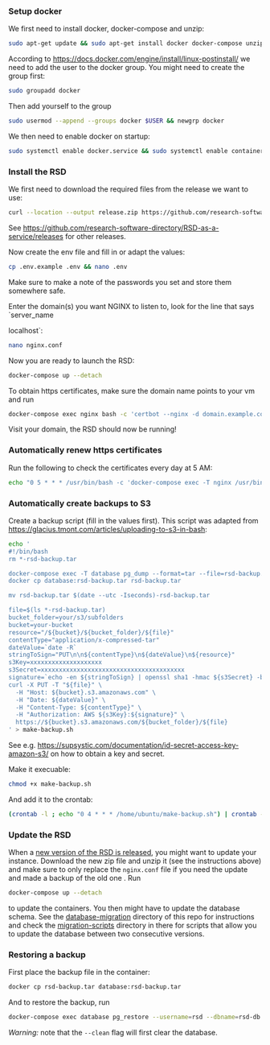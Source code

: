 ### Setup docker
We first need to install docker, docker-compose and unzip:
```bash
sudo apt-get update && sudo apt-get install docker docker-compose unzip
```
According to https://docs.docker.com/engine/install/linux-postinstall/ we need to add the user to the docker group.
You might need to create the group first:
```bash
sudo groupadd docker
```
Then add yourself to the group
```bash
sudo usermod --append --groups docker $USER && newgrp docker
```
We then need to enable docker on startup:
```bash
sudo systemctl enable docker.service && sudo systemctl enable containerd.service
```

### Install the RSD
We first need to download the required files from the release we want to use:
```bash
curl --location --output release.zip https://github.com/research-software-directory/RSD-as-a-service/releases/download/v1.8.0/deployment.zip && unzip release.zip
```
See https://github.com/research-software-directory/RSD-as-a-service/releases for other releases.

Now create the env file and fill in or adapt the values:
```bash
cp .env.example .env && nano .env
```
Make sure to make a note of the passwords you set and store them somewhere safe. 

Enter the domain(s) you want NGINX to listen to, look for the line that says `server_name


localhost`:
```bash
nano nginx.conf
```

Now you are ready to launch the RSD:
```bash
docker-compose up --detach
```
To obtain https certificates, make sure the domain name points to your vm and run
```bash
docker-compose exec nginx bash -c 'certbot --nginx -d domain.example.com --agree-tos -m email@example.com'
```
Visit your domain, the RSD should now be running!

### Automatically renew https certificates
Run the following to check the certificates every day at 5 AM:
```bash
echo "0 5 * * * /usr/bin/bash -c 'docker-compose exec -T nginx /usr/bin/certbot renew'" | crontab -
```

### Automatically create backups to S3
Create a backup script (fill in the values first). This script was adapted from https://glacius.tmont.com/articles/uploading-to-s3-in-bash:
```bash
echo '
#!/bin/bash
rm *-rsd-backup.tar

docker-compose exec -T database pg_dump --format=tar --file=rsd-backup.tar --username=rsd --dbname=rsd-db
docker cp database:rsd-backup.tar rsd-backup.tar

mv rsd-backup.tar $(date --utc -Iseconds)-rsd-backup.tar

file=$(ls *-rsd-backup.tar)
bucket_folder=your/s3/subfolders
bucket=your-bucket
resource="/${bucket}/${bucket_folder}/${file}"
contentType="application/x-compressed-tar"
dateValue=`date -R`
stringToSign="PUT\n\n${contentType}\n${dateValue}\n${resource}"
s3Key=xxxxxxxxxxxxxxxxxxxx
s3Secret=xxxxxxxxxxxxxxxxxxxxxxxxxxxxxxxxxxxxxxxx
signature=`echo -en ${stringToSign} | openssl sha1 -hmac ${s3Secret} -binary | base64`
curl -X PUT -T "${file}" \
  -H "Host: ${bucket}.s3.amazonaws.com" \
  -H "Date: ${dateValue}" \
  -H "Content-Type: ${contentType}" \
  -H "Authorization: AWS ${s3Key}:${signature}" \
  https://${bucket}.s3.amazonaws.com/${bucket_folder}/${file}
' > make-backup.sh
```
See e.g. https://supsystic.com/documentation/id-secret-access-key-amazon-s3/ on how to obtain a key and secret.

Make it execuable:
```bash
chmod +x make-backup.sh
```
And add it to the crontab:
```bash
(crontab -l ; echo "0 4 * * * /home/ubuntu/make-backup.sh") | crontab -
```

### Update the RSD
When a [new version of the RSD is released](https://github.com/research-software-directory/RSD-as-a-service/releases), you might want to update your instance. Download the new zip file and unzip it (see the instructions above) and make sure to only replace the `nginx.conf` file if you need the update and made a backup of the old one . Run 
```bash
docker-compose up --detach
```
to update the containers. You then might have to update the database schema. See the [database-migration](https://github.com/research-software-directory/RSD-production/tree/main/database-migration) directory of this repo for instructions and check the [migration-scripts](https://github.com/research-software-directory/RSD-production/tree/main/database-migration/migration-scripts) directory in there for scripts that allow you to update the database between two consecutive versions.

### Restoring a backup
First place the backup file in the container:
```bash
docker cp rsd-backup.tar database:rsd-backup.tar
```
And to restore the backup, run 
```bash
docker-compose exec database pg_restore --username=rsd --dbname=rsd-db --clean rsd-backup.tar
```
*Warning:* note that the `--clean` flag will first clear the database.
